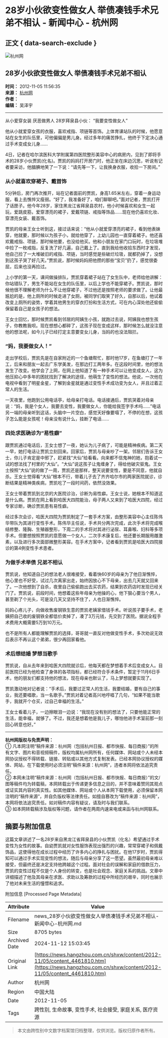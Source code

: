 # 28岁小伙欲变性做女人 举债凑钱手术兄弟不相认 - 新闻中心 - 杭州网

## 正文 { data-search-exclude }


![杭州网](../../../images/attachement/gif/site2/20110704/b8ac6f87bfff0f7bae5e0b.gif)

## 28岁小伙欲变性做女人 举债凑钱手术兄弟不相认

**时间：** 2012-11-05 11:56:35  
**来源：** [杭州网](http://www.hangzhou.com.cn)  
**作者：**  
**编辑：** 吴泽宇  

---

从小爱穿女装 厌恶做男人 28岁拜泉县小伙： “我要变性做女人”  

他从小就爱穿女孩的衣服，喜欢戒指、项链等首饰。上体育课站队的时候，他愿意站在女生的队伍里，可他偏偏是男儿身。经过多年的痛苦挣扎，他终于下定决心通过手术变成女儿身……

4日，记者在哈尔滨医科大学附属第四医院整形美容中心的病房内，见到了即将手术的28岁小伙贾凯(化名)。贾凯的妈妈打开房门时，他正坐在床边沉思，听说有记者要采访，他腼腆地笑了一下说：“请先等一下，让我换身衣服，收拾一下房间。”

### 从小就喜欢穿裙子、戴首饰

5分钟后，房门再次推开，站在记者面前的贾凯，身高1.65米左右，穿着一身运动服，看上去憔悴又瘦弱。“好了，我准备好了，咱们聊聊吧。”面对记者，贾凯打开了话匣子。他今年28岁，家住黑龙江省拜泉县农村，他小时候喜欢和女生一起玩，爱跳皮筋，爱穿漂亮的裙子，爱戴项链、戒指等饰品……现在他仍喜欢化妆、穿漂亮女装、戴首饰。

贾凯的母亲王女士听到这，接过话来说：“他从小就爱穿漂亮的裙子，看到他表妹穿，他就要，那时候以为孩子小，就给他穿了，上幼儿园也一直穿着裙子。他还喜欢戴戒指、项链，那时候他要，也没给他买。他和小朋友在家门口玩时，在垃圾堆中捡了一枚戒指，反复洗了好几遍，自己戴上了。直到我给他收拾东西时才发现，他自己捡了一大堆破旧的戒指、项链，当时感觉是些破烂垃圾，就都扔掉了，没想到这孩子哭了好几天。”贾凯说，那时候妈妈把他攒的那些“宝贝”扔了，感觉很委屈，后来也没再捡过。

上小学的第一天，课间做操排队，贾凯穿着裙子站在了女生队中，老师给他讲解：你站错队了，男生不能站在女生的队伍里，以后上学也不能穿裙子。贾凯说，那时候他很不理解老师为什么不让他穿裙子，不过他还是按照老师的要求做了。让他最尴尬的是，他上厕所的时候走进了女厕，被同学们取笑了好久，自那以后，他试着改变上厕所的姿势，学着其他男生的穿衣打扮和生活方式，可在内心深处他还偷偷保留着自己是女孩子的想法。

王女士回忆，那时候贾凯看到邻居的阿姨生小孩，就跑过去说，阿姨我也想生孩子，你教教我呗。现在想想心都碎了，这孩子现在变成这样，那时候怎么就没注意他的想法呢，如今儿子已经打定主意要变女儿身，当妈的也没法阻拦。

### “妈，我要做女人！”

走出学校后，贾凯先是在自家附近的一个鱼塘帮忙，那时他17岁，在鱼塘打了一年工，后来和朋友一起去广东学美发，在那边打工两年多。在这段时间里，他的想法发生了改变。他学会了上网，在网上他知道了有一种手术可以让他变成女人，这为他压抑心中多年的困扰找到了解决的途径，他萌生了变性的想法。他说，一次他在电视中看到了明星金星，了解到金星就是通过变性手术成功变为女人，并且过着正常人的生活。

一天夜里，他跑到公用电话亭，给母亲打电话。电话接通后，贾凯哭着对母亲说：“妈，我是个女人，我要去变性，我要做女人，你能给我签字手术吗……”电话另一端的母亲听到这话，头脑中一片空白，感觉天好像要塌了，不停的在想，这孩子怎么能是女孩呢！母亲没有说什么，挂断了电话……

### 四处求医确诊为“易性癖”

跟贾凯通过电话后，王女士想了一夜，她认为儿子病了，可能是精神疾病。第二天一早，她打电话让贾凯立刻回来。回家后，贾凯与母亲吵了一架。邻居们告诉王女士，你儿子肯定是中邪了，赶紧找“大仙”给看看。向来都不信鬼神的她，抱着试一试的想法找了村里的“大仙”。“大仙”说这孩子让鬼缠身了，得给他破灾驱鬼。王女士按照“大仙”说的做了一周，贾凯还是那样，整天说要变性，要是不同意，他就自杀。王女士觉得看“大仙”根本不行，带着儿子去了齐齐哈尔市的两家医院就诊，诊断结果是精神类疾病，贾凯吃了一段时间药，依然没效果。

王女士带着贾凯到北京的大医院诊治，诊断为易性癖。王女士说，她根本不知道这是什么病。贾凯在网上看到哈医大四院能治，母子两人又来到了哈医大四院，经过专家诊断，确诊贾凯患有易性癖。

经过多次会诊，哈医大四院为贾凯制定了一套手术方案，由整形美容中心主任陈伟华带队为其进行变性手术。陈伟华主任说，手术共分两次完成，此次手术将完成喉结修整、隆胸、生殖器整形，下周二的手术将对其进行泌尿、耳鼻喉、妇科等多项手术。但要想按照贾凯的意愿做一个女人，二次手术康复后，他还要长期服用雌激素，以及进行多次面部微整形美容。在手术方案中，记者看到贾凯是哈医大四院接诊的第4例变性手术患者。

### 为做手术举债 兄弟不相认

贾凯说，他知道自己的想法老人很难接受，看着快60岁的母亲为了他日渐憔悴，他心里也不好受，试过几次离家出走，始终因放心不下母亲，出去几天就又回来了。一次他想到了自杀，夜里自己偷偷跑出去买农药，结果到农药店时发现已经关门了。贾凯说，前段时间，他想着这些年母亲为他操的心，他下狠心要当个男人，甚至剃了个光头，可是没几天又坚持不住了，人也日渐憔悴。

妈妈心疼儿子，向做收售废钢铁生意的贾凯老姨家借钱手术。听说孩子要手术，老姨把自己收的废钢铁全都低价卖掉了，凑了3万元钱，先交到了医院。据说全程手术费用大概需要5万到10万元。

也不是所有人都能理解贾凯的选择，哥哥就一直反对他做变性手术，多次劝说无效后表示不再认这个弟弟，很少再回家看他。

### 术后想结婚 梦想当歌手

贾凯说，自从去年来到哈医大四院就诊后，他每天都在梦想着手术后变成女人。目前医院已经为他检查了身体的各项指标，都已经符合手术条件，暂定于11月6日手术，他的朋友们都支持他的想法，现在母亲也默认了，马上梦想就要实现了。

贾凯激动地对记者说：“手术后，我要过正常人的生活，我要结婚，要有自己的事业，我还要唱歌，当一名歌手。”贾凯对着记者高兴地哼唱了几句，“如果不能当歌手，我就开个仓买，过自己幸福的生活。”

王女士看着儿子，一边擦眼泪一边说：“我现在没有别的想法了，只要他能正常的生活，能幸福，就够了。不过，我还是想着他是我儿子，哪怕他进手术室前那一刻回心转意也好。”

---

**杭州网版权与免责声明：**  
① 凡本网注明“稿件来源：杭州网（包括杭州日报、都市快报、每日商报）”的所有文字、图片和音视频稿件，版权均属杭州网所有，任何媒体、网站或个人未经本网协议授权不得转载、链接、转贴或以其他方式复制发表。已经本网协议授权的媒体、网站，在下载使用时必须注明“稿件来源：杭州网”，违者本网将依法追究责任。  
② 本网未注明“稿件来源：杭州网（包括杭州日报、都市快报、每日商报）”的文/图等稿件均为转载稿，本网转载出于传递更多信息之目的，并不意味着赞同其观点或证实其内容的真实性。如其他媒体、网站或个人从本网下载使用，必须保留本网注明的“稿件来源”，并自负版权等法律责任。如擅自篡改为“稿件来源：杭州网”，本网将依法追究责任。如对稿件内容有疑议，请及时与我们联系。  
③ 如本网转载稿涉及版权等问题，请作者在两周内速来电或来函与杭州网联系。

## 摘要与附加信息

<!-- tcd_abstract -->
这篇文章讲述了一名28岁来自黑龙江省拜泉县的小伙贾凯（化名）希望通过手术变性为女性的故事。自幼贾凯就对女性服饰表现出强烈的兴趣，常常穿裙子和佩戴饰品，这使得他在成长过程中经历了许多内心的挣扎与困扰。在他17岁时，贾凯得知可以通过手术实现变性的想法，随后与母亲分享了这一愿望。虽然最初母亲难以接受，但最终还是决定支持他跨越这个过程。面对社会的误解和家庭的借款压力，贾凯的变性过程不仅是个人身份的转变，也是社会观念、家庭关系的挑战。文章中详细描述了他及其母亲在求医、求助以及筹款的过程中所经历的艰辛，同时也展示了他对未来生活的憧憬和追求。
<!-- tcd_abstract_end -->

附加信息 [Processed Page Metadata]

| Attribute       | Value                                  |
|-----------------|----------------------------------------|
| Filename        | news_28岁小伙欲变性做女人举债凑钱手术兄弟不相认-新闻中心-杭州网.md                             |
| Size            | 8705 bytes                           |
| Archived Date   | 2024-11-12 15:03:45                             |
| Original Link   | [https://news.hangzhou.com.cn/shxw/content/2012-11/05/content_4461810.htm](https://news.hangzhou.com.cn/shxw/content/2012-11/05/content_4461810.htm)                       |
| Author          | 杭州网                               |
| Region          | 中国大陆                               |
| Date            | 2012-11-05                                 |
| Tags            | 跨性别, 生命故事, 变性手术, 社会接受, 家庭关系, 医疗资源                                 |
>
> 本文由跨性别中文数字档案馆归档整理，仅供浏览。版权归原作者所有。
>